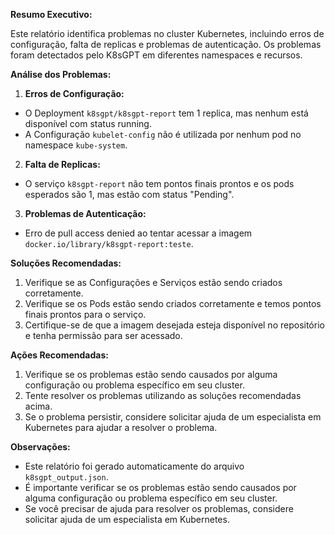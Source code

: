 **Resumo Executivo:**

Este relatório identifica problemas no cluster Kubernetes, incluindo erros de configuração, falta de replicas e problemas de autenticação. Os problemas foram detectados pelo K8sGPT em diferentes namespaces e recursos.

**Análise dos Problemas:**

1. **Erros de Configuração:**
 * O Deployment `k8sgpt/k8sgpt-report` tem 1 replica, mas nenhum está disponível com status running.
 * A Configuração `kubelet-config` não é utilizada por nenhum pod no namespace `kube-system`.
2. **Falta de Replicas:**
 * O serviço `k8sgpt-report` não tem pontos finais prontos e os pods esperados são 1, mas estão com status "Pending".
3. **Problemas de Autenticação:**
 * Erro de pull access denied ao tentar acessar a imagem `docker.io/library/k8sgpt-report:teste`.

**Soluções Recomendadas:**

1. Verifique se as Configurações e Serviços estão sendo criados corretamente.
2. Verifique se os Pods estão sendo criados corretamente e temos pontos finais prontos para o serviço.
3. Certifique-se de que a imagem desejada esteja disponível no repositório e tenha permissão para ser acessado.

**Ações Recomendadas:**

1. Verifique se os problemas estão sendo causados por alguma configuração ou problema específico em seu cluster.
2. Tente resolver os problemas utilizando as soluções recomendadas acima.
3. Se o problema persistir, considere solicitar ajuda de um especialista em Kubernetes para ajudar a resolver o problema.

**Observações:**

* Este relatório foi gerado automaticamente do arquivo `k8sgpt_output.json`.
* É importante verificar se os problemas estão sendo causados por alguma configuração ou problema específico em seu cluster.
* Se você precisar de ajuda para resolver os problemas, considere solicitar ajuda de um especialista em Kubernetes.